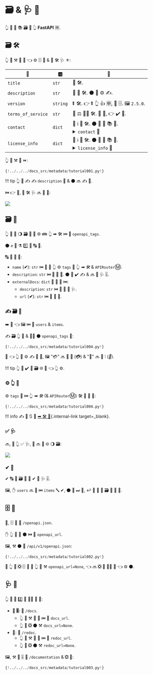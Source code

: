 # 🗃 &amp; 🩺 📛

👆 💪 🛃 📚 🗃 📳 👆 **FastAPI** 🈸.

## 🗃 🛠️

👆 💪 ⚒ 📄 🏑 👈 ⚙️ 🗄 🔧 &amp; 🏧 🛠️ 🩺 ⚜:

| 🔢 | 🆎 | 📛 |
|------------|------|-------------|
| `title` | `str` | 📛 🛠️. |
| `description` | `str` | 📏 📛 🛠️. ⚫️ 💪 ⚙️ ✍. |
| `version` | `string` | ⏬ 🛠️. 👉 ⏬ 👆 👍 🈸, 🚫 🗄. 🖼 `2.5.0`. |
| `terms_of_service` | `str` | 📛 ⚖ 🐕‍🦺 🛠️. 🚥 🚚, 👉 ✔️ 📛. |
| `contact` | `dict` | 📧 ℹ 🎦 🛠️. ⚫️ 💪 🔌 📚 🏑. <details><summary><code>contact</code> 🏑</summary><table><thead><tr><th>🔢</th><th>🆎</th><th>📛</th></tr></thead><tbody><tr><td><code>name</code></td><td><code>str</code></td><td>⚖ 📛 📧 👨‍💼/🏢.</td></tr><tr><td><code>url</code></td><td><code>str</code></td><td>📛 ☝ 📧 ℹ. 🔜 📁 📛.</td></tr><tr><td><code>email</code></td><td><code>str</code></td><td>📧 📢 📧 👨‍💼/🏢. 🔜 📁 📧 📢. </td></tr></tbody></table></details> |
| `license_info` | `dict` | 🛂 ℹ 🎦 🛠️. ⚫️ 💪 🔌 📚 🏑. <details><summary><code>license_info</code> 🏑</summary><table><thead><tr><th>🔢</th><th>🆎</th><th>📛</th></tr></thead><tbody><tr><td><code>name</code></td><td><code>str</code></td><td><strong>🚚</strong> (🚥 <code>license_info</code> ⚒). 🛂 📛 ⚙️ 🛠️.</td></tr><tr><td><code>url</code></td><td><code>str</code></td><td>📛 🛂 ⚙️ 🛠️. 🔜 📁 📛. </td></tr></tbody></table></details> |

👆 💪 ⚒ 👫 ⏩:

```Python hl_lines="3-16  19-31"
{!../../../docs_src/metadata/tutorial001.py!}
```

!!! tip
    👆 💪 ✍ ✍ `description` 🏑 &amp; ⚫️ 🔜 ✍ 🔢.

⏮️ 👉 📳, 🏧 🛠️ 🩺 🔜 👀 💖:

<img src="/img/tutorial/metadata/image01.png">

## 🗃 🔖

👆 💪 🚮 🌖 🗃 🎏 🔖 ⚙️ 👪 👆 ➡ 🛠️ ⏮️ 🔢 `openapi_tags`.

⚫️ ✊ 📇 ⚗ 1️⃣ 📖 🔠 🔖.

🔠 📖 💪 🔌:

* `name` (**✔**): `str` ⏮️ 🎏 📛 👆 ⚙️ `tags` 🔢 👆 *➡ 🛠️* &amp; `APIRouter`Ⓜ.
* `description`: `str` ⏮️ 📏 📛 🔖. ⚫️ 💪 ✔️ ✍ &amp; 🔜 🎦 🩺 🎚.
* `externalDocs`: `dict` 🔬 🔢 🧾 ⏮️:
    * `description`: `str` ⏮️ 📏 📛 🔢 🩺.
    * `url` (**✔**): `str` ⏮️ 📛 🔢 🧾.

### ✍ 🗃 🔖

➡️ 🔄 👈 🖼 ⏮️ 🔖 `users` &amp; `items`.

✍ 🗃 👆 🔖 &amp; 🚶‍♀️ ⚫️ `openapi_tags` 🔢:

```Python hl_lines="3-16  18"
{!../../../docs_src/metadata/tutorial004.py!}
```

👀 👈 👆 💪 ⚙️ ✍ 🔘 📛, 🖼 "💳" 🔜 🎦 🦁 (**💳**) &amp; "🎀" 🔜 🎦 ❕ (_🎀_).

!!! tip
    👆 🚫 ✔️ 🚮 🗃 🌐 🔖 👈 👆 ⚙️.

### ⚙️ 👆 🔖

⚙️ `tags` 🔢 ⏮️ 👆 *➡ 🛠️* (&amp; `APIRouter`Ⓜ) 🛠️ 👫 🎏 🔖:

```Python hl_lines="21  26"
{!../../../docs_src/metadata/tutorial004.py!}
```

!!! info
    ✍ 🌅 🔃 🔖 [➡ 🛠️ 📳](path-operation-configuration.md#_3){.internal-link target=_blank}.

### ✅ 🩺

🔜, 🚥 👆 ✅ 🩺, 👫 🔜 🎦 🌐 🌖 🗃:

<img src="/img/tutorial/metadata/image02.png">

### ✔ 🔖

✔ 🔠 🔖 🗃 📖 🔬 ✔ 🎦 🩺 🎚.

🖼, ✋️ `users` 🔜 🚶 ⏮️ `items` 🔤 ✔, ⚫️ 🎦 ⏭ 👫, ↩️ 👥 🚮 👫 🗃 🥇 📖 📇.

## 🗄 📛

🔢, 🗄 🔗 🍦 `/openapi.json`.

✋️ 👆 💪 🔗 ⚫️ ⏮️ 🔢 `openapi_url`.

🖼, ⚒ ⚫️ 🍦 `/api/v1/openapi.json`:

```Python hl_lines="3"
{!../../../docs_src/metadata/tutorial002.py!}
```

🚥 👆 💚 ❎ 🗄 🔗 🍕 👆 💪 ⚒ `openapi_url=None`, 👈 🔜 ❎ 🧾 👩‍💻 🔢 👈 ⚙️ ⚫️.

## 🩺 📛

👆 💪 🔗 2️⃣ 🧾 👩‍💻 🔢 🔌:

* **🦁 🎚**: 🍦 `/docs`.
    * 👆 💪 ⚒ 🚮 📛 ⏮️ 🔢 `docs_url`.
    * 👆 💪 ❎ ⚫️ ⚒ `docs_url=None`.
* **📄**: 🍦 `/redoc`.
    * 👆 💪 ⚒ 🚮 📛 ⏮️ 🔢 `redoc_url`.
    * 👆 💪 ❎ ⚫️ ⚒ `redoc_url=None`.

🖼, ⚒ 🦁 🎚 🍦 `/documentation` &amp; ❎ 📄:

```Python hl_lines="3"
{!../../../docs_src/metadata/tutorial003.py!}
```
